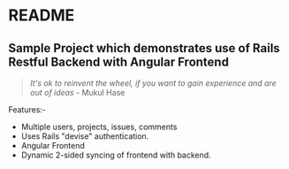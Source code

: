 # README

## Sample Project which demonstrates use of Rails Restful Backend with Angular Frontend

> *It's ok to reinvent the wheel, if you want to gain experience and are out of ideas* - Mukul Hase

Features:-

+ Multiple users, projects, issues, comments
+ Uses Rails "devise" authentication.
+ Angular Frontend
+ Dynamic 2-sided syncing of frontend with backend.


